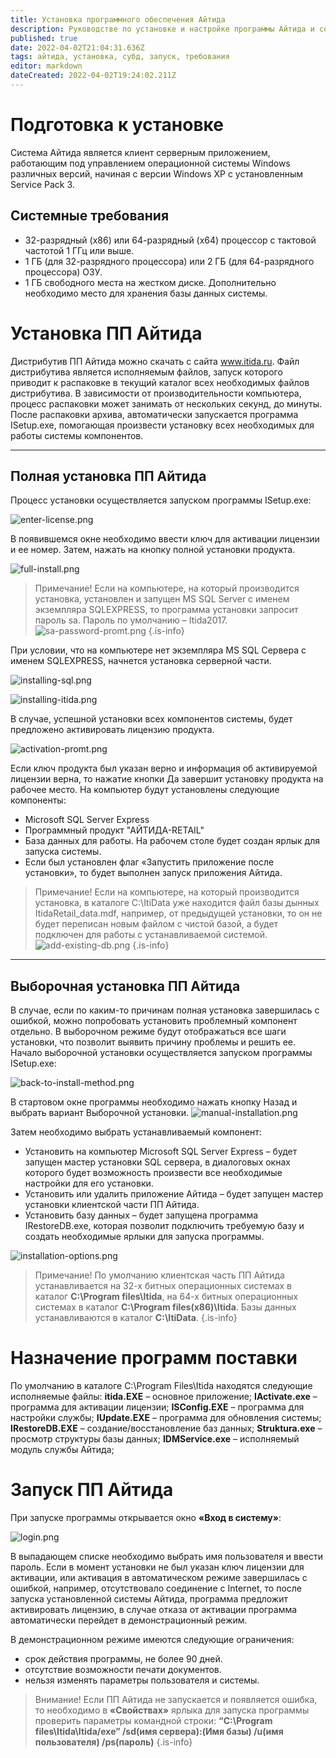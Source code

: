 ```yaml
---
title: Установка программного обеспечения Айтида
description: Руководстве по установке и настройке программы Айтида и созданию базы данных
published: true
date: 2022-04-02T21:04:31.636Z
tags: айтида, установка, субд, запуск, требования
editor: markdown
dateCreated: 2022-04-02T19:24:02.211Z
---
```


# Подготовка к установке

Система Айтида является клиент серверным приложением, работающим под управлением операционной системы Windows различных версий, начиная с версии Windows XP с установленным Service Pack 3.

## Системные требования
- 32-разрядный (x86) или 64-разрядный (x64) процессор с тактовой частотой 1 ГГц или выше.
- 1 ГБ (для 32-разрядного процессора) или 2 ГБ (для 64-разрядного процессора) ОЗУ.
- 1 ГБ свободного места на жестком диске. Дополнительно необходимо место для хранения базы данных системы.

# Установка ПП Айтида

Дистрибутив ПП Айтида можно скачать с сайта www.itida.ru.
Файл дистрибутива является исполняемым файлов, запуск которого приводит к распаковке в текущий каталог всех необходимых файлов дистрибутива. В зависимости от производительности компьютера, процесс распаковки может занимать от нескольких секунд, до минуты. После распаковки архива, автоматически запускается программа ISetup.exe, помогающая произвести установку всех необходимых для работы системы компонентов.

---

## Полная установка ПП Айтида
Процесс установки осуществляется запуском программы ISetup.exe:

![enter-license.png](/images/quick-start/enter-license.png)

В появившемся окне необходимо ввести ключ для активации лицензии и ее номер. Затем, нажать на кнопку полной установки продукта.

![full-install.png](/images/quick-start/full-install.png)

> Примечание! Если на компьютере, на который производится установка, установлен и запущен MS SQL Server с именем экземпляра SQLEXPRESS, то программа установки запросит пароль sa. Пароль по умолчанию – Itida2017.
![sa-password-promt.png](/images/quick-start/sa-password-promt.png)
{.is-info}

При условии, что на компьютере нет экземпляра MS SQL Сервера с именем SQLEXPRESS, начнется установка серверной части.

![installing-sql.png](/images/quick-start/installing-sql.png)

![installing-itida.png](/images/quick-start/installing-itida.png)

В случае, успешной установки всех компонентов системы, будет предложено активировать лицензию продукта.

![activation-promt.png](/images/quick-start/activation-promt.png)


Если ключ продукта был указан верно и информация об активируемой лицензии верна, то нажатие кнопки Да завершит установку продукта на рабочее место. На компьютер будут установлены следующие компоненты:
- Microsoft SQL Server Express
- Программный продукт "АЙТИДА-RETAIL"
- База данных для работы. На рабочем столе будет создан ярлык для запуска системы.
- Если был установлен флаг «Запустить приложение после установки», то будет выполнен запуск приложения Айтида.

> Примечание! Если на компьютере, на который производится установка, в каталоге C:\ItiData уже находится файл базы дынных ItidaRetail_data.mdf, например, от предыдущей установки, то он не будет переписан новым файлом с чистой базой, а будет подключен для работы с устанавливаемой системой.
![add-existing-db.png](/images/quick-start/add-existing-db.png)
{.is-info}

---

## Выборочная установка ПП Айтида
В случае, если по каким-то причинам полная установка завершилась с ошибкой, можно попробовать установить проблемный компонент отдельно. В выборочном режиме будут отображаться все шаги установки, что позволит выявить причину проблемы и решить ее. Начало выборочной установки осуществляется запуском программы ISetup.exe:

![back-to-install-method.png](/images/quick-start/back-to-install-method.png)

В стартовом окне программы необходимо нажать кнопку Назад и выбрать вариант Выборочной установки.
![manual-installation.png](/images/quick-start/manual-installation.png)

Затем необходимо выбрать устанавливаемый компонент:

- Установить на компьютер Microsoft SQL Server Express – будет запущен мастер установки SQL сервера, в диалоговых окнах которого будет возможность произвести все необходимые настройки для его установки.
- Установить или удалить приложение Айтида – будет запущен мастер установки клиентской части ПП Айтида.
- Установить базу данных – будет запущена программа IRestoreDB.exe, которая позволит подключить требуемую базу и создать необходимые ярлыки для запуска программы.

![installation-options.png](/images/quick-start/installation-options.png)

> Примечание! По умолчанию клиентская часть ПП Айтида устанавливается на 32-х битных операционных системах в каталог **C:\Program files\Itida**, на 64-х битных операционных системах в каталог **C:\Program files(x86)\Itida**. Базы данных устанавливаются в каталог **C:\ItiData**.
{.is-info}


# Назначение программ поставки

По умолчанию в каталоге C:\Program Files\Itida находятся следующие исполняемые файлы:
**itida.EXE** – основное приложение;
**IActivate.exe** – программа для активации лицензии;
**ISConfig.EXE** – программа для настройки службы;
**IUpdate.EXE** – программа для обновления системы;
**IRestoreDB.EXE** – создание/восстановление баз данных;
**Struktura.exe** – просмотр структуры базы данных;
**IDMService.exe** – исполняемый модуль службы Айтида;


# Запуск ПП Айтида

При запуске программы открывается окно **«Вход в систему»**:

![login.png](/images/quick-start/login.png)

В выпадающем списке необходимо выбрать имя пользователя и ввести пароль. Если в момент установки не был указан ключ лицензии для активации, или активация в автоматическом режиме завершилась с ошибкой, например, отсутствовало соединение с Internet, то после запуска установленной системы Айтида, программа предложит активировать лицензию, в случае отказа от активации программа автоматически перейдет в демонстрационный режим.

В демонстрационном режиме имеются следующие ограничения:
- срок действия программы, не более 90 дней.
- отсутствие возможности печати документов.
- нельзя изменять параметры пользователя и системы.

> Внимание! Если ПП Айтида не запускается и появляется ошибка, то необходимо в **«Свойствах»** ярлыка для запуска программы проверить параметры командной строки:
**“C:\Program files\Itida\Itida/exe” /sd(имя сервера):(Имя базы) /u(имя пользователя) /ps(пароль)** 
{.is-info}


